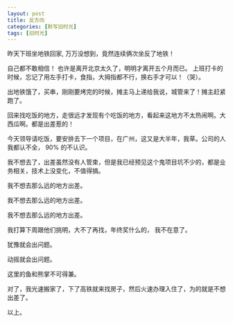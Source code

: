 ```yaml
---
layout: post
title: 反方向
categories: [默写旧时光]
tags: [旧时光]
---
```


昨天下班坐地铁回家, 万万没想到，竟然连续俩次坐反了地铁！

自己都不敢相信！ 也许是离开北京太久了，明明才离开五个月而已。 上班打卡的时候，忘记了用左手打卡，食指，大拇指都不行，换右手才可以！（哭）。

出地铁饿了，买串，刚刚要烤完的时候，摊主马上递给我说，城管来了！摊主赶紧跑了。

回来找吃饭的地方，走很远才发现有个吃饭的地方，看起来这地方不太热闹啊。大西瓜啊。都是出差惹的！

今天领导请吃饭，要安排去下一个项目，在广州，这又是大半年，我草。公司的人我都认不全， 90% 的不认识。

我不想去了，出差虽然没有人管束，但是我已经预见这个鬼项目坑不少的，都是业务相关，技术上没变化，不值得搞。 

我不想去那么远的地方出差。

我不想去那么远的地方出差。

我不想去那么远的地方出差。

我打算下周跟他们挑明，大不了再找，年终奖什么的， 我不在意了。

犹豫就会出问题。

动摇就会出问题。

这里的鱼和熊掌不可得兼。

对了，我光速搬家了，下了高铁就来找房子，然后火速办理入住了，为的就是不想出差了。

以上。